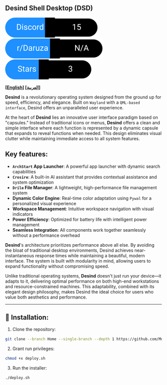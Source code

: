 ## Desind Shell Desktop (DSD)

[![Discord](./badges/discord.svg)](https://discord.com/invite/sVdmwUd2pz)
[![Reddit](./badges/reddit.svg)](https://www.reddit.com/r/Daruza/)
[![Stars](./badges/stars.svg)](https://github.com/MdX07r/Desind)

**[[English](https://github.com/MdX07r/Desind)] [[العربية](https://github.com/MdX07r/Desind/tree/AR)]**

**Desind** is a revolutionary operating system designed from the ground up for speed, efficiency, and elegance. Built on `Wayland` with a `QML-based interface`, Desind offers an unparalleled user experience.

At the heart of **Desind** lies an innovative user interface paradigm based on "capsules." Instead of traditional icons or menus, **Desind** offers a clean and simple interface where each function is represented by a dynamic capsule that expands to reveal functions when needed. This design eliminates visual clutter while maintaining immediate access to all system features.

## Key features:

- **`ArchStart` App Launcher**: A powerful app launcher with dynamic search capabilities
- **`Crosire`**: A built-in AI assistant that provides contextual assistance and system optimization
- **`Drile` File Manager**: A lightweight, high-performance file management system
- **Dynamic Color Engine**: Real-time color adaptation using `Pywal` for a personalized visual experience
- **Workspace Management**: Intuitive workspace navigation with visual indicators
- **Power Efficiency**: Optimized for battery life with intelligent power management
- **Seamless Integration**: All components work together seamlessly without a performance overhead

**Desind**'s architecture prioritizes performance above all else. By avoiding the bloat of traditional desktop environments, Desind achieves near-instantaneous response times while maintaining a beautiful, modern interface. The system is built with modularity in mind, allowing users to expand functionality without compromising speed.

Unlike traditional operating systems, **Desind** doesn't just run your device—it adapts to it, delivering optimal performance on both high-end workstations and resource-constrained machines. This adaptability, combined with its elegant design philosophy, makes Desind the ideal choice for users who value both aesthetics and performance.

---

## 🔹 Installation:

1. Clone the repository:
```bash
git clone --branch Home --single-branch --depth 1 https://github.com/MdX07r/Desind.git
```
2. Grant run privileges:
```bash
chmod +x deploy.sh
```
3. Run the installer:
```bash
./deploy.sh
```
